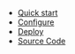 * [Quick start](quickstart.md)
* [Configure](configure.md)
* [Deploy](components.md)
* [Source Code](source_code.md)
